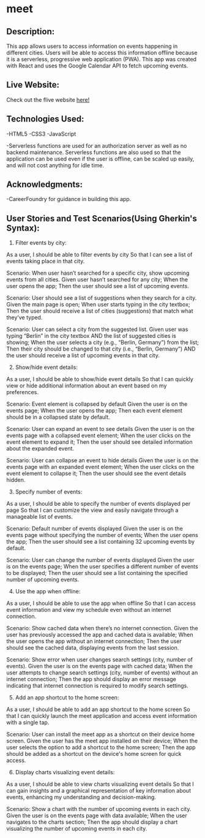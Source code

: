 # meet

## Description:

This app allows users to access information on events happening in different cities. Users will be able to access this information offline because it is a serverless, progressive web application (PWA). This app was created with React and uses the Google Calendar API to fetch upcoming events.

## Live Website:

Check out the flive website [here!]()

## Technologies Used:

-HTML5
-CSS3
-JavaScript

-Serverless functions are used for an authorization server as well as no backend maintenance.  Serverless functions are also used so that the application can be used even if the user is offline, can be scaled up easily, and will not cost anything for idle time.

## Acknowledgments:

-CareerFoundry for guidance in building this app.

## User Stories and Test Scenarios(Using Gherkin's Syntax):

1.  Filter events by city:

As a user,
I should be able to filter events by city
So that I can see a list of events taking place in that city.

Scenario: When user hasn’t searched for a specific city, show upcoming events from all cities.
Given user hasn’t searched for any city;
When the user opens the app;
Then the user should see a list of upcoming events.

Scenario: User should see a list of suggestions when they search for a city.
Given the main page is open;
When user starts typing in the city textbox;
Then the user should receive a list of cities (suggestions) that match what they’ve typed.

Scenario: User can select a city from the suggested list.
Given user was typing “Berlin” in the city textbox AND the list of suggested cities is showing;
When the user selects a city (e.g., “Berlin, Germany”) from the list;
Then their city should be changed to that city (i.e., “Berlin, Germany”) AND the user should receive a list of upcoming events in that city.

2.  Show/hide event details:

As a user,
I should be able to show/hide event details
So that I can quickly view or hide additional information about an event based on my preferences.

Scenario: Event element is collapsed by default
Given the user is on the events page;
When the user opens the app;
Then each event element should be in a collapsed state by default.

Scenario: User can expand an event to see details
Given the user is on the events page with a collapsed event element;
When the user clicks on the event element to expand it;
Then the user should see detailed information about the expanded event.

Scenario: User can collapse an event to hide details
Given the user is on the events page with an expanded event element;
When the user clicks on the event element to collapse it;
Then the user should see the event details hidden.

3. Specify number of events:

As a user,
I should be able to specify the number of events displayed per page
So that I can customize the view and easily navigate through a manageable list of events.

Scenario: Default number of events displayed
Given the user is on the events page without specifying the number of events;
When the user opens the app;
Then the user should see a list containing 32 upcoming events by default.

Scenario: User can change the number of events displayed
Given the user is on the events page;
When the user specifies a different number of events to be displayed;
Then the user should see a list containing the specified number of upcoming events.

4. Use the app when offline:

As a user,
I should be able to use the app when offline
So that I can access event information and view my schedule even without an internet connection.

Scenario: Show cached data when there’s no internet connection.
Given the user has previously accessed the app and cached data is available;
When the user opens the app without an internet connection;
Then the user should see the cached data, displaying events from the last session.

Scenario: Show error when user changes search settings (city, number of events).
Given the user is on the events page with cached data;
When the user attempts to change search settings (city, number of events) without an internet connection;
Then the app should display an error message indicating that internet connection is required to modify search settings.

5. Add an app shortcut to the home screen:

As a user,
I should be able to add an app shortcut to the home screen
So that I can quickly launch the meet application and access event information with a single tap.

Scenario: User can install the meet app as a shortcut on their device home screen.
Given the user has the meet app installed on their device;
When the user selects the option to add a shortcut to the home screen;
Then the app should be added as a shortcut on the device's home screen for quick access.

6. Display charts visualizing event details:

As a user,
I should be able to view charts visualizing event details
So that I can gain insights and a graphical representation of key information about events, enhancing my understanding and decision-making.

Scenario: Show a chart with the number of upcoming events in each city.
Given the user is on the events page with data available;
When the user navigates to the charts section;
Then the app should display a chart visualizing the number of upcoming events in each city.
